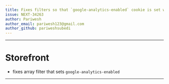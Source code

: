 ```yaml
---
title: Fixes filters so that `google-analytics-enabled` cookie is set when approved
issue: NEXT-34263
author: Pariwesh
author_email: pariwesh123@gmail.com
author_github: pariweshsubedi
---
```

___
# Storefront
* fixes array filter that sets `google-analytics-enabled`  
___
